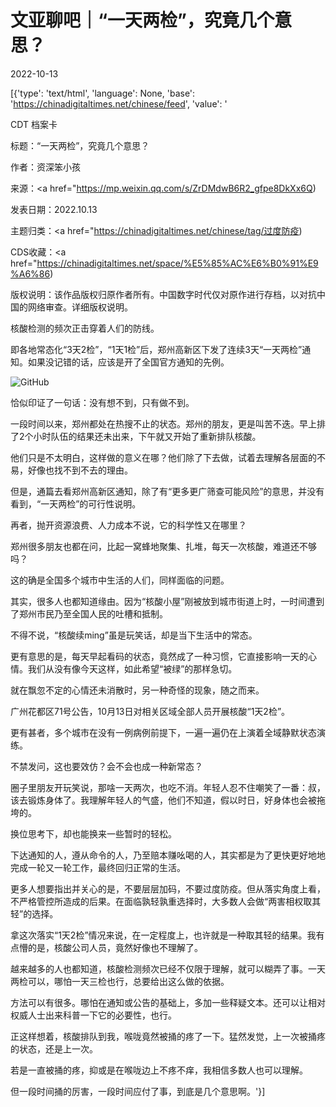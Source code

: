 # 文亚聊吧｜“一天两检”，究竟几个意思？

2022-10-13

[{'type': 'text/html', 'language': None, 'base': 'https://chinadigitaltimes.net/chinese/feed', 'value': '

CDT 档案卡

标题：“一天两检”，究竟几个意思？

作者：资深笨小孩

来源：<a href="https://mp.weixin.qq.com/s/ZrDMdwB6R2_gfpe8DkXx6Q)

发表日期：2022.10.13

主题归类：<a href="https://chinadigitaltimes.net/chinese/tag/过度防疫)

CDS收藏：<a href="https://chinadigitaltimes.net/space/%E5%85%AC%E6%B0%91%E9%A6%86)

版权说明：该作品版权归原作者所有。中国数字时代仅对原作进行存档，以对抗中国的网络审查。详细版权说明。





核酸检测的频次正击穿着人们的防线。

即各地常态化“3天2检”，“1天1检”后，郑州高新区下发了连续3天“一天两检”通知。如果没记错的话，应该是开了全国官方通知的先例。

![GitHub](https://chinadigitaltimes.net/chinese/files/2022/10/post-688235-634819634ed9a.png)

恰似印证了一句话：没有想不到，只有做不到。

一段时间以来，郑州都处在热搜不止的状态。郑州的朋友，更是叫苦不迭。早上排了2个小时队伍的结果还未出来，下午就又开始了重新排队核酸。

他们只是不太明白，这样做的意义在哪？他们除了下去做，试着去理解各层面的不易，好像也找不到不去的理由。

但是，通篇去看郑州高新区通知，除了有“更多更广筛查可能风险”的意思，并没有看到，“一天两检”的可行性说明。

再者，抛开资源浪费、人力成本不说，它的科学性又在哪里？

郑州很多朋友也都在问，比起一窝蜂地聚集、扎堆，每天一次核酸，难道还不够吗？

这的确是全国多个城市中生活的人们，同样面临的问题。

其实，很多人也都知道缘由。因为“核酸小屋”刚被放到城市街道上时，一时间遭到了郑州市民乃至全国人民的吐槽和抵制。

不得不说，“核酸续ming”虽是玩笑话，却是当下生活中的常态。

更有意思的是，每天早起看码的状态，竟然成了一种习惯，它直接影响一天的心情。我们从没有像今天这样，如此希望“被绿”的那样急切。

就在飘忽不定的心情还未消散时，另一种奇怪的现象，随之而来。

广州花都区71号公告，10月13日对相关区域全部人员开展核酸“1天2检”。

更有甚者，多个城市在没有一例病例前提下，一遍一遍仍在上演着全域静默状态演练。

不禁发问，这也要效仿？会不会也成一种新常态？

圈子里朋友开玩笑说，那啥一天两次，也吃不消。年轻人忍不住嘲笑了一番：叔，该去锻炼身体了。我理解年轻人的气盛，他们不知道，假以时日，好身体也会被拖垮的。

换位思考下，却也能换来一些暂时的轻松。

下达通知的人，遵从命令的人，乃至赔本赚吆喝的人，其实都是为了更快更好地地完成一轮又一轮工作，最终回归正常的生活。

更多人想要指出并关心的是，不要层层加码，不要过度防疫。但从落实角度上看，不严格管控所造成的后果。在面临孰轻孰重选择时，大多数人会做“两害相权取其轻”的选择。

拿这次落实“1天2检”情况来说，在一定程度上，也许就是一种取其轻的结果。我有点懵的是，核酸公司人员，竟然好像也不理解了。

越来越多的人也都知道，核酸检测频次已经不仅限于理解，就可以糊弄了事。一天两检可以，哪怕一天三检也行，总要给出这么做的依据。

方法可以有很多。哪怕在通知或公告的基础上，多加一些释疑文本。还可以让相对权威人士出来科普一下它的必要性，也行。

正这样想着，核酸排队到我，喉咙竟然被捅的疼了一下。猛然发觉，上一次被捅疼的状态，还是上一次。

若是一直被捅的疼，抑或是在喉咙边上不疼不痒，我相信多数人也可以理解。

但一段时间捅的厉害，一段时间应付了事，到底是几个意思啊。'}]